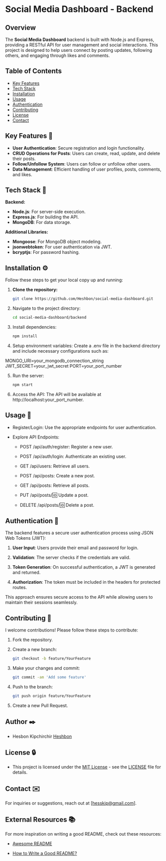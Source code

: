# Social Media Dashboard - Backend

## Overview

The **Social Media Dashboard** backend is built with Node.js and Express, providing a RESTful API for user management and social interactions. This project is designed to help users connect by posting updates, following others, and engaging through likes and comments.

## Table of Contents

- [Key Features](#key-features)
- [Tech Stack](#tech-stack)
- [Installation](#installation)
- [Usage](#usage)
- [Authentication](#authentication)
- [Contributing](#contributing)
- [License](#license)
- [Contact](#contact)

## Key Features 🌟

- **User Authentication**: Secure registration and login functionality.
- **CRUD Operations for Posts**: Users can create, read, update, and delete their posts.
- **Follow/Unfollow System**: Users can follow or unfollow other users.
- **Data Management**: Efficient handling of user profiles, posts, comments, and likes.

## Tech Stack 🐩
**Backend:**

- **Node.js**: For server-side execution.
- **Express.js**: For building the API.
- **MongoDB**: For data storage.

**Additional Libraries:**

- **Mongoose**: For MongoDB object modeling.
- **jsonwebtoken**: For user authentication via JWT.
- **bcryptjs**: For password hashing.

## Installation ⚙️

Follow these steps to get your local copy up and running:

1. **Clone the repository:**
   ```bash
   git clone https://github.com/Heshbon/social-media-dashboard.git

2. Navigate to the project directory:
    ```bash
    cd social-media-dashboard/backend

3. Install dependencies:
    ```bash
    npm install

4. Setup environment variables: Create a .env file in the backend directory and include necessary configurations such as:

MONGO_URI=your_mongodb_connection_string
JWT_SECRET=your_jwt_secret
PORT=your_port_number

5. Run the server:
    ```bash
    npm start

6. Access the API: The API will be available at http://localhost:your_port_number.

## Usage 🚀

+ Register/Login: Use the appropriate endpoints for user authentication.

+ Explore API Endpoints:

    + POST /api/auth/register: Register a new user.

    + POST /api/auth/login: Authenticate an existing user.
    
    + GET /api/users: Retrieve all users.

    + POST /api/posts: Create a new post.

    + GET /api/posts: Retrieve all posts.

    + PUT /api/posts/:id: Update a post.

    + DELETE /api/posts/:id: Delete a post.

## Authentication 🔑

The backend features a secure user authentication process using JSON Web Tokens (JWT):

1. **User Input**: Users provide their email and password for login.

2. **Validation**: The server checks if the credentials are valid.

3. **Token Generation**: On successful authentication, a JWT is generated and returned.

4. **Authorization**: The token must be included in the headers for protected routes.

This approach ensures secure access to the API while allowing users to maintain their sessions seamlessly.

## Contributing 🤝

I welcome contributions! Please follow these steps to contribute:

1. Fork the repository.

2. Create a new branch:
    ```bash
    git checkout -b feature/YourFeature

3. Make your changes and commit:
    ```bash
    git commit -am 'Add some feature'

4. Push to the branch:
    ```bash
    git push origin feature/YourFeature

5. Create a new Pull Request.

## Author ✒️

+ Hesbon Kipchirchir [Heshbon](https://github.com/Heshbon)

## License 🔒

+  This project is licensed under the [MIT License](https://opensource.org/licenses/MIT) - see the [LICENSE](https://github.com/Heshbon/nexttalk-chat-app/blob/main/LICENSE) file for details.

## Contact ✉️

For inquiries or suggestions, reach out at [hesskip@gmail.com].

## External Resources 📚

For more inspiration on writing a good README, check out these resources:

- [Awesome README](https://github.com/matiassingers/awesome-readme)

- [How to Write a Good README?](https://www.makeareadme.com/)